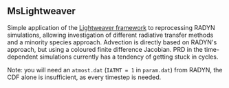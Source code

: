 ## MsLightweaver

Simple application of the [Lightweaver framework](https://github.com/Goobley/Lightweaver) to reprocessing RADYN simulations, allowing investigation of different radiative transfer methods and a minority species approach. Advection is directly based on RADYN's approach, but using a coloured finite difference Jacobian. PRD in the time-dependent simulations currently has a tendency of getting stuck in cycles.

Note: you will need an `atmost.dat`  (`IATMT = 1` in `param.dat`) from RADYN, the CDF alone is insufficient, as every timestep is needed.